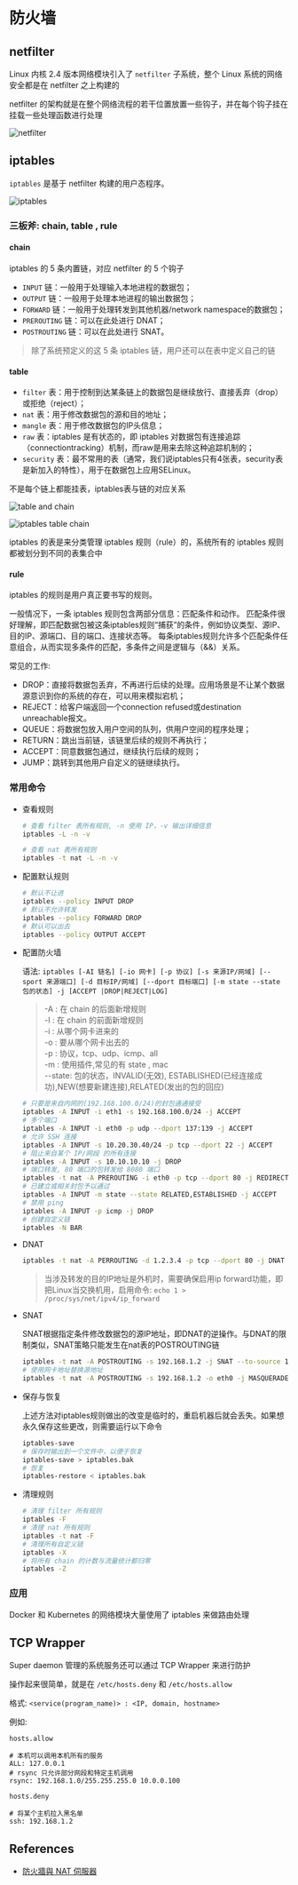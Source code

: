# 防火墙

## netfilter

Linux 内核 2.4 版本网络模块引入了 `netfilter` 子系统，整个 Linux 系统的网络安全都是在 netfilter 之上构建的

netfilter 的架构就是在整个网络流程的若干位置放置一些钩子，并在每个钩子挂在挂载一些处理函数进行处理

![netfilter](../images/netfilter.png)

## iptables

`iptables` 是基于 netfilter 构建的用户态程序。

![iptables](../images/iptables.png)

### 三板斧: chain, table , rule

#### chain

iptables 的 5 条内置链，对应 netfilter 的 5 个钩子

- `INPUT` 链：一般用于处理输入本地进程的数据包；
- `OUTPUT` 链：一般用于处理本地进程的输出数据包；
- `FORWARD` 链：一般用于处理转发到其他机器/network namespace的数据包；
- `PREROUTING` 链：可以在此处进行 DNAT；
- `POSTROUTING` 链：可以在此处进行 SNAT。

> 除了系统预定义的这 5 条 iptables 链，用户还可以在表中定义自己的链

#### table

- `filter` 表：用于控制到达某条链上的数据包是继续放行、直接丢弃（drop）或拒绝（reject）；
- `nat` 表：用于修改数据包的源和目的地址；
- `mangle` 表：用于修改数据包的IP头信息；
- `raw` 表：iptables 是有状态的，即 iptables 对数据包有连接追踪（connectiontracking）机制，而raw是用来去除这种追踪机制的；
- `security` 表：最不常用的表（通常，我们说iptables只有4张表，security表是新加入的特性），用于在数据包上应用SELinux。

不是每个链上都能挂表，iptables表与链的对应关系

![table and chain](../images/table-chain.png)

![iptables table chain](../images/iptables-chain-table.png)

iptables 的表是来分类管理 iptables 规则（rule）的，系统所有的 iptables 规则都被划分到不同的表集合中

#### rule

iptables 的规则是用户真正要书写的规则。

一般情况下，一条 iptables 规则包含两部分信息：匹配条件和动作。
匹配条件很好理解，即匹配数据包被这条iptables规则“捕获”的条件，例如协议类型、源IP、目的IP、源端口、目的端口、连接状态等。
每条iptables规则允许多个匹配条件任意组合，从而实现多条件的匹配，多条件之间是逻辑与（&&）关系。

常见的工作:

- DROP：直接将数据包丢弃，不再进行后续的处理。应用场景是不让某个数据源意识到你的系统的存在，可以用来模拟宕机；
- REJECT：给客户端返回一个connection refused或destination unreachable报文。
- QUEUE：将数据包放入用户空间的队列，供用户空间的程序处理；
- RETURN：跳出当前链，该链里后续的规则不再执行；
- ACCEPT：同意数据包通过，继续执行后续的规则；
- JUMP：跳转到其他用户自定义的链继续执行。

### 常用命令

- 查看规则

    ```bash
    # 查看 filter 表所有规则, -n 使用 IP，-v 输出详细信息
    iptables -L -n -v

    # 查看 nat 表所有规则
    iptables -t nat -L -n -v
    ```

- 配置默认规则

    ```bash
    # 默认不让进
    iptables --policy INPUT DROP
    # 默认不允许转发
    iptables --policy FORWARD DROP
    # 默认可以出去
    iptables --policy OUTPUT ACCEPT
    ```

- 配置防火墙

    语法: `iptables [-AI 链名] [-io 网卡] [-p 协议] [-s 来源IP/网域] [--sport 来源端口] [-d 目标IP/网域] [--dport 目标端口] [-m state --state 包的状态] -j [ACCEPT |DROP|REJECT|LOG]`

    > -A : 在 chain 的后面新增规则  
    > -I : 在 chain 的前面新增规则  
    > -i : 从哪个网卡进来的  
    > -o : 要从哪个网卡出去的  
    > -p : 协议，tcp、udp、icmp、all  
    > -m : 使用插件,常见的有 state , mac  
    > --state: 包的状态，INVALID(无效), ESTABLISHED(已经连接成功),NEW(想要新建连接),RELATED(发出的包的回应)

    ```bash
    # 只要是来自内网的(192.168.100.0/24)的封包通通接受
    iptables -A INPUT -i eth1 -s 192.168.100.0/24 -j ACCEPT 
    # 多个端口
    iptables -A INPUT -i eth0 -p udp --dport 137:139 -j ACCEPT
    # 允许 SSH 连接
    iptables -A INPUT -s 10.20.30.40/24 -p tcp --dport 22 -j ACCEPT
    # 阻止来自某个 IP/网段 的所有连接
    iptables -A INPUT -s 10.10.10.10 -j DROP
    # 端口转发, 80 端口的包转发给 8080 端口
    iptables -t nat -A PREROUTING -i eth0 -p tcp --dport 80 -j REDIRECT --to-port 8080
    # 已建立或相关封包予以通过
    iptables -A INPUT -m state --state RELATED,ESTABLISHED -j ACCEPT
    # 禁用 ping
    iptables -A INPUT -p icmp -j DROP
    # 创建自定义链
    iptables -N BAR
    ```

- DNAT

    ```bash
    iptables -t nat -A PERROUTING -d 1.2.3.4 -p tcp --dport 80 -j DNAT --to-destination 10.20.30.40:8080
    ```

    > 当涉及转发的目的IP地址是外机时，需要确保启用ip forward功能，即把Linux当交换机用，启用命令: `echo 1 > /proc/sys/net/ipv4/ip_forward`

- SNAT

    SNAT根据指定条件修改数据包的源IP地址，即DNAT的逆操作。与DNAT的限制类似，SNAT策略只能发生在nat表的POSTROUTING链

    ```bash
    iptables -t nat -A POSTROUTING -s 192.168.1.2 -j SNAT --to-source 10.172.16.1
    # 使用网卡地址替换源地址
    iptables -t nat -A POSTROUTING -s 192.168.1.2 -o eth0 -j MASQUERADE
    ```

- 保存与恢复

    上述方法对iptables规则做出的改变是临时的，重启机器后就会丢失。如果想永久保存这些更改，则需要运行以下命令

    ```bash
    iptables-save
    # 保存时输出到一个文件中，以便于恢复
    iptables-save > iptables.bak
    # 恢复
    iptables-restore < iptables.bak
    ```

- 清理规则

    ```bash
    # 清理 filter 所有规则
    iptables -F
    # 清理 nat 所有规则
    iptables -t nat -F
    # 清理所有自定义链
    iptables -X
    # 将所有 chain 的计数与流量统计都归零
    iptables -Z
    ```


### 应用

Docker 和 Kubernetes 的网络模块大量使用了 iptables 来做路由处理

## TCP Wrapper

Super daemon 管理的系统服务还可以通过 TCP Wrapper 来进行防护

操作起来很简单，就是在 `/etc/hosts.deny` 和 `/etc/hosts.allow`

格式: `<service(program_name)> : <IP, domain, hostname> `

例如:

`hosts.allow`

```
# 本机可以调用本机所有的服务
ALL: 127.0.0.1 
# rsync 只允许部分网段和特定主机调用
rsync: 192.168.1.0/255.255.255.0 10.0.0.100
```

`hosts.deny`

```
# 将某个主机拉入黑名单
ssh: 192.168.1.2
```


## References

- [防火牆與 NAT 伺服器](http://linux.vbird.org/linux_server/0250simple_firewall.php)
